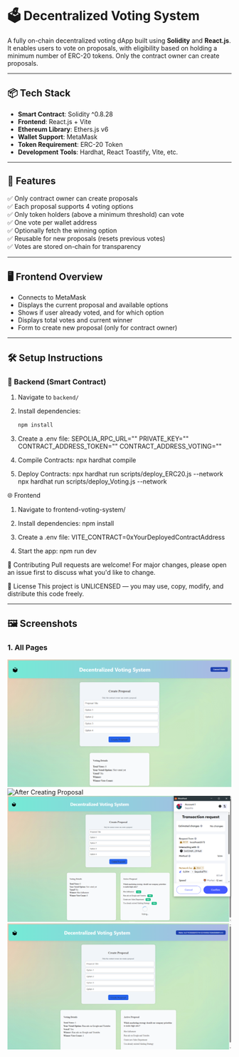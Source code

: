 # 🗳️ Decentralized Voting System

A fully on-chain decentralized voting dApp built using **Solidity** and **React.js**. It enables users to vote on proposals, with eligibility based on holding a minimum number of ERC-20 tokens. Only the contract owner can create proposals.

---

## 📦 Tech Stack

- **Smart Contract**: Solidity ^0.8.28
- **Frontend**: React.js + Vite
- **Ethereum Library**: Ethers.js v6
- **Wallet Support**: MetaMask
- **Token Requirement**: ERC-20 Token
- **Development Tools**: Hardhat, React Toastify, Vite, etc.

---

## 🔐 Features

✅ Only contract owner can create proposals  
✅ Each proposal supports 4 voting options  
✅ Only token holders (above a minimum threshold) can vote  
✅ One vote per wallet address  
✅ Optionally fetch the winning option  
✅ Reusable for new proposals (resets previous votes)  
✅ Votes are stored on-chain for transparency

---

## 🖥️ Frontend Overview

- Connects to MetaMask
- Displays the current proposal and available options
- Shows if user already voted, and for which option
- Displays total votes and current winner
- Form to create new proposal (only for contract owner)

---

## 🛠️ Setup Instructions

### 🔧 Backend (Smart Contract)

1. Navigate to `backend/`
2. Install dependencies:

   ```bash
   npm install

   ```

3. Create a .env file:
   SEPOLIA_RPC_URL=""
   PRIVATE_KEY=""
   CONTRACT_ADDRESS_TOKEN=""
   CONTRACT_ADDRESS_VOTING=""

4. Compile Contracts:
   npx hardhat compile

5. Deploy Contracts:
   npx hardhat run scripts/deploy_ERC20.js --network <your-network>
   npx hardhat run scripts/deploy_Voting.js --network <your-network>

🌐 Frontend

1. Navigate to frontend-voting-system/

2. Install dependencies:
   npm install

3. Create a .env file:
   VITE_CONTRACT=0xYourDeployedContractAddress

4. Start the app:
   npm run dev

🤝 Contributing
Pull requests are welcome! For major changes, please open an issue first to discuss what you'd like to change.

📄 License
This project is UNLICENSED — you may use, copy, modify, and distribute this code freely.

---

## 🖼️ Screenshots

### 1. All Pages

![Before Wallet Connection](screenshots/DVS1_Before_Wallet_Connection.PNG)  
![After Creating Proposal](screenshots/DVS2_After_Creating_Proposal.PNG)  
![Voting](screenshots/DVS3_Voting.PNG)  
![After Submitting Vote](screenshots/DVS4_After_Submitting_Vote.PNG)
